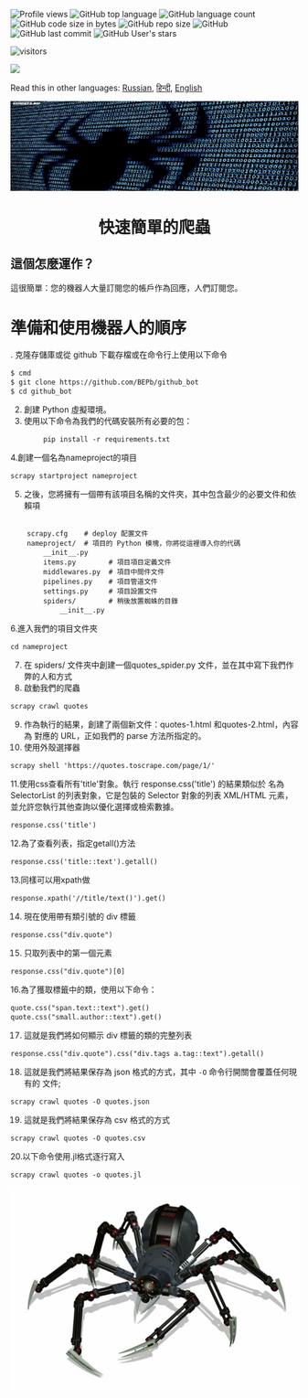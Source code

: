 ![Profile views](https://gpvc.arturio.dev/BEPb) 
![GitHub top language](https://img.shields.io/github/languages/top/BEPb/web_crawler) 
![GitHub language count](https://img.shields.io/github/languages/count/BEPb/web_crawler)
![GitHub code size in bytes](https://img.shields.io/github/languages/code-size/BEPb/web_crawler)
![GitHub repo size](https://img.shields.io/github/repo-size/BEPb/web_crawler) 
![GitHub](https://img.shields.io/github/license/BEPb/web_crawler) 
![GitHub last commit](https://img.shields.io/github/last-commit/BEPb/web_crawler)
![GitHub User's stars](https://img.shields.io/github/stars/BEPb?style=social)
<p align="left">
<img src="https://visitor-badge.laobi.icu/badge?page_id=BEPb.github-contributions" alt="visitors"/>
</p>


![](./example/i_l_p.png)


Read this in other languages: [Russian](README.ru.md), [हिन्दी](README.hindi.md), [English](README.md)


<div align="center">


<img src="img/web_crawler_header.jpg" alt="Bot logo" width="800" height="156.5">

# 快速簡單的爬蟲
</div>

## 這個怎麼運作？
這很簡單：您的機器人大量訂閱您的帳戶作為回應，人們訂閱您。
# 準備和使用機器人的順序
. 克隆存儲庫或從 github 下載存檔或在命令行上使用以下命令
   ```commandline
   $ cmd
   $ git clone https://github.com/BEPb/github_bot
   $ cd github_bot
   ```
2. 創建 Python 虛擬環境。
3. 使用以下命令為我們的代碼安裝所有必要的包：

```commandline
        pip install -r requirements.txt
```


4.創建一個名為nameproject的項目
```commandline
scrapy startproject nameproject
```

5. 之後，您將擁有一個帶有該項目名稱的文件夾，其中包含最少的必要文件和依賴項
```commandline

    scrapy.cfg    # deploy 配置文件
    nameproject/  # 項目的 Python 模塊，你將從這裡導入你的代碼
        __init__.py
        items.py        # 項目項目定義文件
        middlewares.py  # 項目中間件文件
        pipelines.py    # 項目管道文件
        settings.py     # 項目設置文件
        spiders/        # 稍後放置蜘蛛的目錄
            __init__.py
```
6.進入我們的項目文件夾
```commandline
cd nameproject
```

7. 在 spiders/ 文件夾中創建一個quotes_spider.py 文件，並在其中寫下我們作弊的人和方式
8. 啟動我們的爬蟲
```commandline
scrapy crawl quotes
```
9. 作為執行的結果，創建了兩個新文件：quotes-1.html 和quotes-2.html，內容為
  對應的 URL，正如我們的 parse 方法所指定的。
10. 使用外殼選擇器
```commandline
scrapy shell 'https://quotes.toscrape.com/page/1/'
```
11.使用css查看所有'title'對象。執行 response.css('title') 的結果類似於
  名為 SelectorList 的列表對象，它是包裝的 Selector 對象的列表
  XML/HTML 元素，並允許您執行其他查詢以優化選擇或檢索數據。
```commandline
response.css('title')
```
12.為了查看列表，指定getall()方法
```commandline
response.css('title::text').getall()
```
13.同樣可以用xpath做
```命令行
response.xpath('//title/text()').get()
```
14. 現在使用帶有類引號的 div 標籤
```命令行
response.css("div.quote")
```

15. 只取列表中的第一個元素
```命令行
response.css("div.quote")[0]
```

16.為了獲取標籤中的類，使用以下命令：
```命令行
quote.css("span.text::text").get()
quote.css("small.author::text").get()
```
17. 這就是我們將如何顯示 div 標籤的類的完整列表
```命令行
response.css("div.quote").css("div.tags a.tag::text").getall()
```
18. 這就是我們將結果保存為 json 格式的方式，其中 `-O` 命令行開關會覆蓋任何現有的
  文件;
```commandline
scrapy crawl quotes -O quotes.json
```
19. 這就是我們將結果保存為 csv 格式的方式
```commandline
scrapy crawl quotes -O quotes.csv
```
20.以下命令使用.jl格式逐行寫入
```commandline
scrapy crawl quotes -o quotes.jl
```

<img src="img/spyder.jpg" alt="Bot logo" width="800" height="356.5">